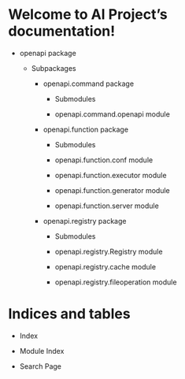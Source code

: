 <!-- AI Project documentation master file, created by
sphinx-quickstart on Wed May  6 18:21:56 2020.
You can adapt this file completely to your liking, but it should at least
contain the root `toctree` directive. -->
# Welcome to AI Project’s documentation!


* openapi package


    * Subpackages


        * openapi.command package


            * Submodules


            * openapi.command.openapi module


        * openapi.function package


            * Submodules


            * openapi.function.conf module


            * openapi.function.executor module


            * openapi.function.generator module


            * openapi.function.server module


        * openapi.registry package


            * Submodules


            * openapi.registry.Registry module


            * openapi.registry.cache module


            * openapi.registry.fileoperation module


# Indices and tables


* Index


* Module Index


* Search Page
